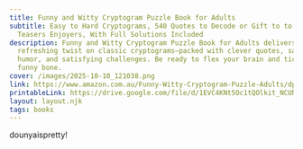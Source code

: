 ```yaml
---
title: Funny and Witty Cryptogram Puzzle Book for Adults
subtitle: Easy to Hard Cryptograms, 540 Quotes to Decode or Gift to to Brain
  Teasers Enjoyers, With Full Solutions Included
description: Funny and Witty Cryptogram Puzzle Book for Adults delivers a
  refreshing twist on classic cryptograms—packed with clever quotes, sassy
  humor, and satisfying challenges. Be ready to flex your brain and tickle your
  funny bone.
cover: /images/2025-10-10_121038.png
link: https://www.amazon.com.au/Funny-Witty-Cryptogram-Puzzle-Adults/dp/B0FJ8J1WMM/ref=sr_1_1?crid=31HTINLJ0NTOA&dib=eyJ2IjoiMSJ9.dkvyg1oMjP-7HnLggwRnoR-ZPNpANV0yoL4hmVfIGqHzHbGPlpP-tQ4iwSiC00bdu4EjnonMGEMK4nHzg7VQrfMyuPL4Y5R7tRY7zrluDCLCPEghivA_PB6fsJBq_A77RWrRpk2TAKQdW--qlMBbc12AIPFOwJCPEe6-9pM6TsYKU_sDyCbUxOfvurPiDclC70L7NfpO63Zbp1__bKkSC6DH6H8AuItO6EDxD1nPZdk.FgD8EA9TVb21ATMHGmwH0xXE8I-oXbBw8nh1bgcmSUQ&dib_tag=se&keywords=Funny+and+Witty+Cryptogram+Puzzle+Book+for+Adults+Easy+to+Hard+Cryptograms%2C+540+Quotes+to+Decode+or+Gift+to+to+Brain+Teasers+Enjoyers%2C+With+Full+Solutions+Included&qid=1760094835&s=books&sprefix=funny+and+witty+cryptogram+puzzle+book+for+adults+easy+to+hard+cryptograms+540+quotes+to+decode+or+gift+to+to+brain+teasers+enjoyers+with+full+solutions+included%2Cstripbooks%2C316&sr=1-1
printableLink: https://drive.google.com/file/d/1EVC4KNt5Oc1tQOlkit_NCUN2S20qZmlW/view?usp=sharing
layout: layout.njk
tags: books
---
```


dounyaispretty!

